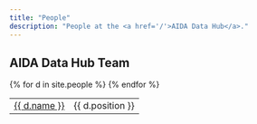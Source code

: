 ```yaml
---
title: "People"
description: "People at the <a href='/'>AIDA Data Hub</a>."
---
```


## AIDA Data Hub Team

<div class="dataset-table">
  <table>
    {% for d in site.people %}
      <tr style="text-align:left">
        <td style="text-align:left" ><a href="{{ d.url }}">{{ d.name }}</a></td>
        <td>{{ d.position }}</td>
      </tr>
    {% endfor %}
  </table>
</div>

